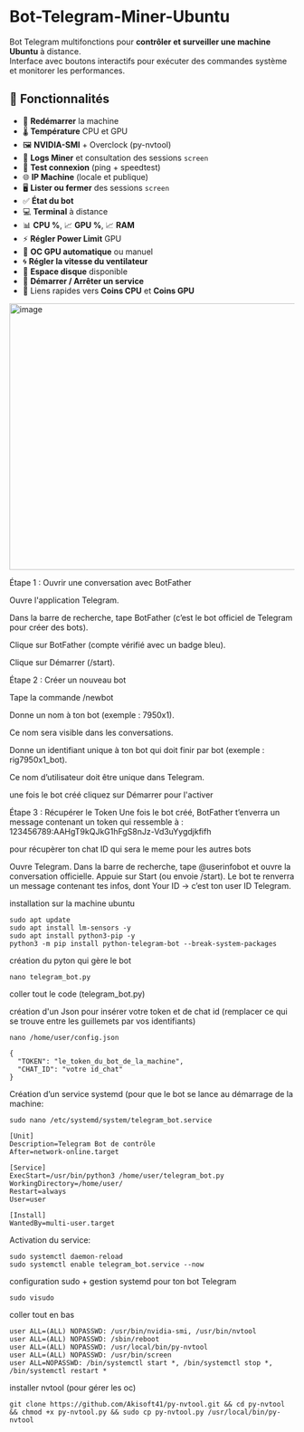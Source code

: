 # Bot-Telegram-Miner-Ubuntu
Bot Telegram multifonctions pour **contrôler et surveiller une machine Ubuntu** à distance.  
Interface avec boutons interactifs pour exécuter des commandes système et monitorer les performances.

## 📌 Fonctionnalités
- 🔄 **Redémarrer** la machine
- 🌡️ **Température** CPU et GPU
- 🖼️ **NVIDIA-SMI** + Overclock (py-nvtool)
- 📒 **Logs Miner** et consultation des sessions `screen`
- 📶 **Test connexion** (ping + speedtest)
- 🌐 **IP Machine** (locale et publique)
- 🖥️ **Lister ou fermer** des sessions `screen`
- ✅ **État du bot**
- 💻 **Terminal** à distance
- 📊 **CPU %**, 📈 **GPU %**, 📈 **RAM**
- ⚡ **Régler Power Limit** GPU
- 🎯 **OC GPU automatique** ou manuel
- 🌀 **Régler la vitesse du ventilateur**
- 💽 **Espace disque** disponible
- 🚀 **Démarrer / Arrêter un service**
- 🧠 Liens rapides vers **Coins CPU** et **Coins GPU**

<img width="541" height="471" alt="image" src="https://github.com/user-attachments/assets/f4fbe52f-a359-468c-9c15-4e8cea2f969b" />

Étape 1 : Ouvrir une conversation avec BotFather

Ouvre l'application Telegram.

Dans la barre de recherche, tape BotFather (c’est le bot officiel de Telegram pour créer des bots).

Clique sur BotFather (compte vérifié avec un badge bleu).

Clique sur Démarrer (/start).

Étape 2 : Créer un nouveau bot

Tape la commande /newbot

Donne un nom à ton bot (exemple : 7950x1).

Ce nom sera visible dans les conversations.

Donne un identifiant unique à ton bot qui doit finir par bot (exemple : rig7950x1_bot).

Ce nom d’utilisateur doit être unique dans Telegram.

une fois le bot créé cliquez sur Démarrer pour l'activer

 Étape 3 : Récupérer le Token
Une fois le bot créé, BotFather t’enverra un message contenant un token qui ressemble à :
123456789:AAHgT9kQJkG1hFgS8nJz-Vd3uYygdjkfifh

pour récupèrer ton chat ID qui sera le meme pour les autres bots

Ouvre Telegram.
Dans la barre de recherche, tape @userinfobot et ouvre la conversation officielle.
Appuie sur Start (ou envoie /start).
Le bot te renverra un message contenant tes infos, dont Your ID → c’est ton user ID Telegram.

installation sur la machine ubuntu
```
sudo apt update
sudo apt install lm-sensors -y
sudo apt install python3-pip -y
python3 -m pip install python-telegram-bot --break-system-packages
```
création du pyton qui gère le bot
```
nano telegram_bot.py
```
coller tout le code (telegram_bot.py)

création d'un Json pour insérer votre token et de chat id (remplacer ce qui se trouve entre les guillemets par vos identifiants)
```
nano /home/user/config.json
```
```
{
  "TOKEN": "le_token_du_bot_de_la_machine",
  "CHAT_ID": "votre id_chat"
}
```
Création d’un service systemd (pour que le bot se lance au démarrage de la machine:
```
sudo nano /etc/systemd/system/telegram_bot.service
```
```
[Unit]
Description=Telegram Bot de contrôle
After=network-online.target

[Service]
ExecStart=/usr/bin/python3 /home/user/telegram_bot.py
WorkingDirectory=/home/user/
Restart=always
User=user

[Install]
WantedBy=multi-user.target
```
Activation du service:
```
sudo systemctl daemon-reload
sudo systemctl enable telegram_bot.service --now
```
configuration sudo + gestion systemd pour ton bot Telegram
```
sudo visudo
```
coller tout en bas
```
user ALL=(ALL) NOPASSWD: /usr/bin/nvidia-smi, /usr/bin/nvtool
user ALL=(ALL) NOPASSWD: /sbin/reboot
user ALL=(ALL) NOPASSWD: /usr/local/bin/py-nvtool
user ALL=(ALL) NOPASSWD: /usr/bin/screen
user ALL=NOPASSWD: /bin/systemctl start *, /bin/systemctl stop *, /bin/systemctl restart *
```
installer nvtool (pour gérer les oc)
```
git clone https://github.com/Akisoft41/py-nvtool.git && cd py-nvtool && chmod +x py-nvtool.py && sudo cp py-nvtool.py /usr/local/bin/py-nvtool
```

